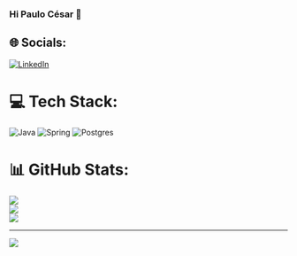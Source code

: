 ### Hi Paulo César 👋


## 🌐 Socials:
[![LinkedIn](https://img.shields.io/badge/LinkedIn-%230077B5.svg?logo=linkedin&logoColor=white)](https://linkedin.com/in/https://www.linkedin.com/in/paulopassos88/) 

# 💻 Tech Stack:
![Java](https://img.shields.io/badge/java-%23ED8B00.svg?style=for-the-badge&logo=java&logoColor=white) ![Spring](https://img.shields.io/badge/spring-%236DB33F.svg?style=for-the-badge&logo=spring&logoColor=white) ![Postgres](https://img.shields.io/badge/postgres-%23316192.svg?style=for-the-badge&logo=postgresql&logoColor=white)
# 📊 GitHub Stats:
![](https://github-readme-stats.vercel.app/api?username=paulopassos04&theme=radical&hide_border=false&include_all_commits=false&count_private=false)<br/>
![](https://github-readme-streak-stats.herokuapp.com/?user=paulopassos04&theme=radical&hide_border=false)<br/>
![](https://github-readme-stats.vercel.app/api/top-langs/?username=paulopassos04&theme=radical&hide_border=false&include_all_commits=false&count_private=false&layout=compact)

---
[![](https://visitcount.itsvg.in/api?id=paulopassos04&icon=0&color=0)](https://visitcount.itsvg.in)

<!-- Proudly created with GPRM ( https://gprm.itsvg.in ) -->
